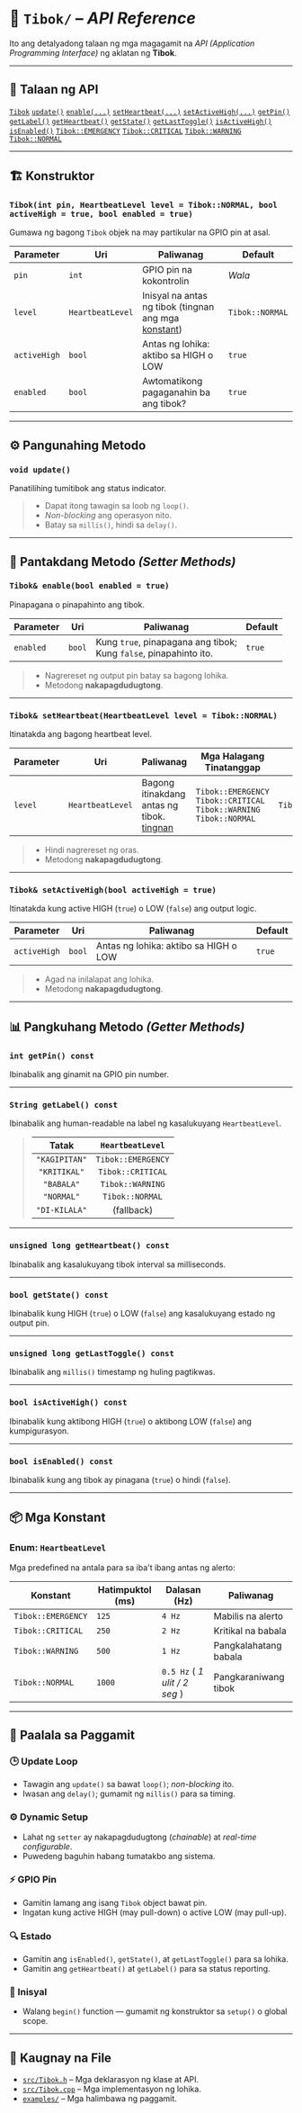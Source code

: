 # 📘 `Tibok/` – *API Reference*

Ito ang detalyadong talaan ng mga magagamit na *API (Application Programming Interface)* ng aklatan ng **Tibok**.

---

## 📘 Talaan ng API

[`Tibok`](#tibokint-pin-heartbeatlevel-level--tiboknormal-bool-activehigh--true-bool-enabled--true)
[`update()`](#void-update)
[`enable(...)`](#tibok-enablebool-enabled--true)
[`setHeartbeat(...)`](#tibok-setheartbeatheartbeatlevel-level--tiboknormal)
[`setActiveHigh(...)`](#tibok-setactivehighbool-activehigh--true)
[`getPin()`](#int-getpin-const)
[`getLabel()`](#string-getlabel-const)
[`getHeartbeat()`](#unsigned-long-getheartbeat-const)
[`getState()`](#bool-getstate-const)
[`getLastToggle()`](#unsigned-long-getlasttoggle-const)
[`isActiveHigh()`](#bool-isactivehigh-const)
[`isEnabled()`](#bool-isenabled-const)
[`Tibok::EMERGENCY`](#enum-heartbeatlevel)
[`Tibok::CRITICAL`](#enum-heartbeatlevel)
[`Tibok::WARNING`](#enum-heartbeatlevel)
[`Tibok::NORMAL`](#enum-heartbeatlevel)

---

## 🏗️ Konstruktor

### `Tibok(int pin, HeartbeatLevel level = Tibok::NORMAL, bool activeHigh = true, bool enabled = true)`

Gumawa ng bagong `Tibok` objek na may partikular na GPIO pin at asal.

<center>

| Parameter | Uri | Paliwanag | Default |
|----------|-----|---|-----------|
| `pin` | `int` | GPIO pin na kokontrolin | *Wala* |
| `level` | `HeartbeatLevel` | Inisyal na antas ng tibok (tingnan ang mga [konstant](#enum-heartbeatlevel)) | `Tibok::NORMAL` |
| `activeHigh` | `bool` | Antas ng lohika: aktibo sa HIGH o LOW | `true` |
| `enabled` | `bool` | Awtomatikong pagaganahin ba ang tibok? | `true` |

</center>

---

## ⚙️ Pangunahing Metodo

### `void update()`

Panatilihing tumitibok ang status indicator.

> - Dapat itong tawagin sa loob ng `loop()`.
> - *Non-blocking* ang operasyon nito.
> - Batay sa `millis()`, hindi sa `delay()`.

---

## 🔄 Pantakdang Metodo *(Setter Methods)*

### `Tibok& enable(bool enabled = true)`

Pinapagana o pinapahinto ang tibok.

<center>

| Parameter | Uri | Paliwanag | Default |
|----------|-----|---|--------|
| `enabled` | `bool` | Kung `true`, pinapagana ang tibok; <br> Kung `false`, pinapahinto ito. | `true` |

</center>

> - Nagrereset ng output pin batay sa bagong lohika.
> - Metodong **nakapagdudugtong**.

---

### `Tibok& setHeartbeat(HeartbeatLevel level = Tibok::NORMAL)`

Itinatakda ang bagong heartbeat level.

<center>

| Parameter | Uri | Paliwanag | Mga Halagang <br> Tinatanggap | Default |
|----------|-----|----|----|---|
| `level` | `HeartbeatLevel` | Bagong itinakdang antas ng tibok. <br> [tingnan](#enum-heartbeatlevel) |  `Tibok::EMERGENCY` <br> `Tibok::CRITICAL` <br> `Tibok::WARNING` <br> `Tibok::NORMAL` | `Tibok::NORMAL` |

</center>

> - Hindi nagrereset ng oras.
> - Metodong **nakapagdudugtong**.

---

### `Tibok& setActiveHigh(bool activeHigh = true)`

Itinatakda kung active HIGH (`true`) o LOW (`false`) ang output logic.

<center>

| Parameter | Uri | Paliwanag | Default |
|----------|-----|----|-------|
| `activeHigh` | `bool` | Antas ng lohika: aktibo sa HIGH o LOW | `true` |

</center>

> - Agad na inilalapat ang lohika.
> - Metodong **nakapagdudugtong**.

---

## 📊 Pangkuhang Metodo *(Getter Methods)*

### `int getPin() const`

Ibinabalik ang ginamit na GPIO pin number.

---

### `String getLabel() const`

Ibinabalik ang human-readable na label ng kasalukuyang `HeartbeatLevel`.

> | Tatak | `HeartbeatLevel` |  
> | :---: | :---: |
> | `"KAGIPITAN"` | `Tibok::EMERGENCY` |
> | `"KRITIKAL"`  | `Tibok::CRITICAL` |
> | `"BABALA"`    | `Tibok::WARNING` |
> | `"NORMAL"`    | `Tibok::NORMAL` |
> | `"DI-KILALA"` | (fallback) |

---

### `unsigned long getHeartbeat() const`

Ibinabalik ang kasalukuyang tibok interval sa milliseconds.

---

### `bool getState() const`

Ibinabalik kung HIGH (`true`) o LOW (`false`) ang kasalukuyang estado ng output pin.

---

### `unsigned long getLastToggle() const`

Ibinabalik ang `millis()` timestamp ng huling pagtikwas.

---

### `bool isActiveHigh() const`
 
Ibinabalik kung aktibong HIGH (`true`) o aktibong LOW (`false`) ang kumpigurasyon.

---

### `bool isEnabled() const`
 
Ibinabalik kung ang tibok ay pinagana (`true`) o hindi (`false`).

---

## 📦 Mga Konstant

### Enum: `HeartbeatLevel`
 
Mga predefined na antala para sa iba't ibang antas ng alerto:

<center>

| Konstant | Hatimpuktol (ms) | Dalasan (Hz) | Paliwanag |
|------|-------|---------|-----------|
| `Tibok::EMERGENCY` | `125` | `4 Hz` | Mabilis na alerto |
| `Tibok::CRITICAL` | `250` | `2 Hz` | Kritikal na babala |
| `Tibok::WARNING` | `500` | `1 Hz` | Pangkalahatang babala |
| `Tibok::NORMAL` | `1000` | `0.5 Hz` ( *1 ulit / 2 seg* ) | Pangkaraniwang tibok |

</center>

---

## 🧠 Paalala sa Paggamit

### 🕒 Update Loop
- Tawagin ang `update()` sa bawat `loop()`; *non-blocking* ito.
- Iwasan ang `delay()`; gumamit ng `millis()` para sa timing.

### ⚙️ Dynamic Setup
- Lahat ng `setter` ay nakapagdudugtong (*chainable*) at *real-time configurable*.
- Puwedeng baguhin habang tumatakbo ang sistema.

### ⚡ GPIO Pin
- Gamitin lamang ang isang `Tibok` object bawat pin.
- Ingatan kung active HIGH (may pull-down) o active LOW (may pull-up).

### 🔍 Estado
- Gamitin ang `isEnabled()`, `getState()`, at `getLastToggle()` para sa lohika.
- Gamitin ang `getHeartbeat()` at `getLabel()` para sa status reporting.

### 🧱 Inisyal
- Walang `begin()` function — gumamit ng konstruktor sa `setup()` o global scope.

---

## 📂 Kaugnay na File

- [`src/Tibok.h`](../src/Tibok.h) – Mga deklarasyon ng klase at API.
- [`src/Tibok.cpp`](../src/Tibok.cpp) – Mga implementasyon ng lohika.
- [`examples/`](../examples/) – Mga halimbawa ng paggamit.
